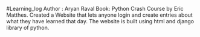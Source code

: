 #Learning_log
Author : Aryan Raval
Book: Python Crash Course by Eric Matthes.
Created a Website that lets anyone login and create entries about what they have learned that day. 
The website is built using html and django library of python.
